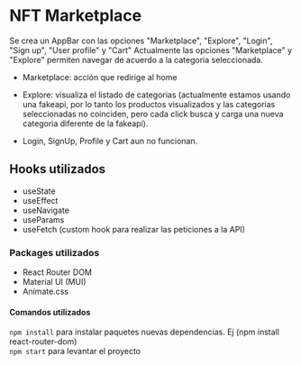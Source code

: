 # NFT Marketplace

Se crea un AppBar con las opciones "Marketplace", "Explore", "Login", "Sign up", "User profile" y "Cart"
Actualmente las opciones "Marketplace" y "Explore" permiten navegar de acuerdo a la categoria seleccionada.

- Marketplace: acción que redirige al home

- Explore: visualiza el listado de categorias (actualmente estamos usando una fakeapi, por lo tanto los productos visualizados 
y las categorias seleccionadas no coinciden, pero cada click busca y carga una nueva categoria diferente de la fakeapi).

- Login, SignUp, Profile y Cart aun no funcionan.



## Hooks utilizados

- useState
- useEffect
- useNavigate
- useParams
- useFetch (custom hook para realizar las peticiones a la API)



### Packages utilizados

- React Router DOM
- Material UI (MUI)
- Animate.css



#### Comandos utilizados

`npm install` para instalar paquetes nuevas dependencias. Ej (npm install react-router-dom)    
`npm start` para levantar el proyecto